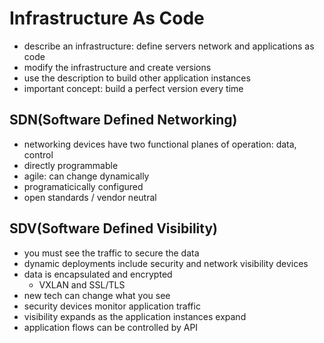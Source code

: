 # Infrastructure As Code

- describe an infrastructure: define servers network and applications as code
- modify the infrastructure and create versions
- use the description to build other application instances
- important concept: build a perfect version every time

## SDN(Software Defined Networking)

- networking devices have two functional planes of operation: data, control
- directly programmable
- agile: can change dynamically
- programaticically configured
- open standards / vendor neutral

## SDV(Software Defined Visibility)

- you must see the traffic to secure the data
- dynamic deployments include security and network visibility devices
- data is encapsulated and encrypted
  - VXLAN and SSL/TLS
- new tech can change what you see
- security devices monitor application traffic
- visibility expands as the application instances expand
- application flows can be controlled by API
